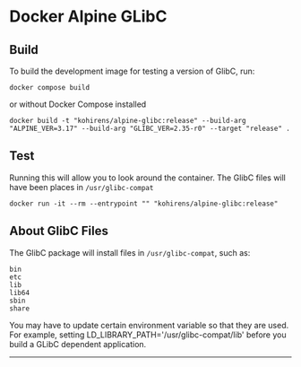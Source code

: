 # Docker Alpine GLibC

## Build

To build the development image for testing a version of GlibC, run:

```shell
docker compose build
```

or without Docker Compose installed

```shell
docker build -t "kohirens/alpine-glibc:release" --build-arg "ALPINE_VER=3.17" --build-arg "GLIBC_VER=2.35-r0" --target "release" .
```

## Test

Running this will allow you to look around the container. The GlibC files will
have been places in `/usr/glibc-compat`

```shell
docker run -it --rm --entrypoint "" "kohirens/alpine-glibc:release"
```

## About GlibC Files

The GlibC package will install files in `/usr/glibc-compat`, such as:

```text
bin
etc
lib
lib64
sbin
share
```
You may have to update certain environment variable so that they are used. For
example, setting LD_LIBRARY_PATH='/usr/glibc-compat/lib'
before you build a GLibC dependent application.

---
